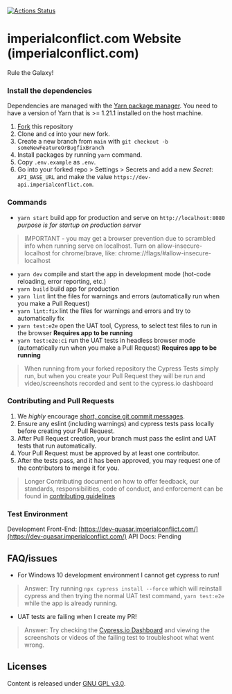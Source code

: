 [![Actions Status](https://github.com/ImperialConflict/imperialconflict.com/workflows/main/badge.svg)](https://github.com/ImperialConflict/imperialconflict.com/actions)

# imperialconflict.com Website (imperialconflict.com)
Rule the Galaxy!

### Install the dependencies
Dependencies are managed with the [Yarn package manager](https://classic.yarnpkg.com/en/docs/install/#mac-stable).
You need to have a version of Yarn that is >= 1.21.1 installed on the host machine.

1. [Fork](https://docs.github.com/en/free-pro-team@latest/github/getting-started-with-github/fork-a-repo) this repository
2. Clone and `cd` into your new fork.
3. Create a new branch from `main` with `git checkout -b someNewFeatureOrBugfixBranch`
4. Install packages by running `yarn` command.
5. Copy `.env.example` as `.env`.
6. Go into your forked repo > Settings > Secrets and add a new *Secret*:  `API_BASE_URL` and make the value `https://dev-api.imperialconflict.com`.

### Commands
* `yarn start` build app for production and serve on `http://localhost:8080` *purpose is for startup on production server*
> IMPORTANT - you may get a browser prevention due to scrambled info when running serve on localhost.
> Turn on allow-insecure-localhost for chrome/brave, like: chrome://flags/#allow-insecure-localhost
* `yarn dev` compile and start the app in development mode (hot-code reloading, error reporting, etc.)
* `yarn build` build app for production
* `yarn lint` lint the files for warnings and errors (automatically run when you make a Pull Request)
* `yarn lint:fix` lint the files for warnings and errors and try to automatically fix
* `yarn test:e2e` open the UAT tool, Cypress, to select test files to run in the browser **Requires app to be running**
* `yarn test:e2e:ci` run the UAT tests in headless browser mode (automatically run when you make a Pull Request) **Requires app to be running**
> When running from your forked repository the Cypress Tests simply run, but when you create your Pull Request
> they will be run and video/screenshots recorded and sent to the cypress.io dashboard

### Contributing and Pull Requests
1. We *highly* encourage [short, concise git commit messages](https://chris.beams.io/posts/git-commit/).
2. Ensure any eslint (including warnings) and cypress tests pass locally before creating your Pull Request.
3. After Pull Request creation, your branch must pass the eslint and UAT tests that run automatically.
4. Your Pull Request must be approved by at least one contributor.
5. After the tests pass, and it has been approved, you may request one of the contributors to merge it for you.

> Longer Contributing document on how to offer feedback, our standards, responsibilities, code of conduct, and
>enforcement can be found in [contributing guidelines](/CONTRIBUTING.md)

### Test Environment
Development Front-End: [https://dev-quasar.imperialconflict.com/](https://dev-quasar.imperialconflict.com/)
API Docs: Pending

## FAQ/issues
* For Windows 10 development environment I cannot get cypress to run!
> Answer: Try running `npx cypress install --force` which will reinstall cypress and then trying the normal UAT test command, `yarn test:e2e` while the app is already running.
* UAT tests are failing when I create my PR!
> Answer: Try checking the [Cypress.io Dashboard](https://dashboard.cypress.io/projects/befrjn/runs?branches=%5B%5D&committers=%5B%5D&flaky=%5B%5D&page=1&status=%5B%5D&tags=%5B%5D&timeRange=%7B%22startDate%22%3A%221970-01-01%22%2C%22endDate%22%3A%222038-01-19%22%7D) and viewing the screenshots or videos of the failing test to troubleshoot what went wrong.

## Licenses
Content is released under [GNU GPL v3.0](https://www.gnu.org/licenses/gpl-3.0.en.html).

